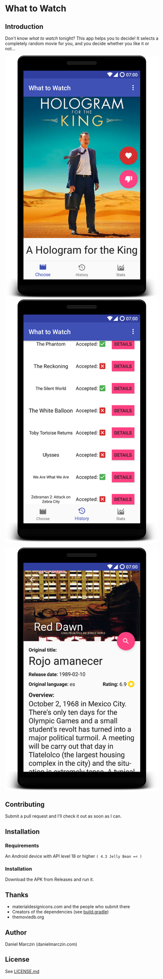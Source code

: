 # What to Watch

## Introduction
Don't know *what to watch* tonight? This app helps you to decide! It selects a completely random movie for you, and you decide whether you like it or not...

![screenshot-choose](./screenshots/device-choose.png) ![screenshot-history](./screenshots/device-history.png)

![screenshot-detail](./screenshots/device-detail.png)


## Contributing
Submit a pull request and I'll check it out as soon as I can.

## Installation

### Requirements
An Android device with API level 18 or higher `( 4.3 Jelly Bean =< )`

### Installation
Download the APK from Releases and run it.

## Thanks
 - materialdesignicons.com and the people who submit there
 - Creators of the dependencies (see [build.gradle](./app/build.gradle))
 - themoviedb.org

## Author
Daniel Marczin (danielmarczin.com)

## License 
See [LICENSE.md](./LICENSE.md)